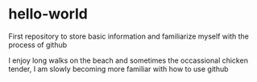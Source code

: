 # hello-world
First repository to store basic information and familiarize myself with the process of github

I enjoy long walks on the beach and sometimes the occassional chicken tender, I am slowly becoming more familiar with how to use github
